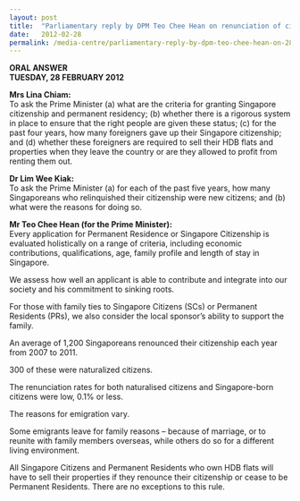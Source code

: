 ```yaml
---
layout: post
title:  "Parliamentary reply by DPM Teo Chee Hean on renunciation of citizenship"
date:   2012-02-28
permalink: /media-centre/parliamentary-reply-by-dpm-teo-chee-hean-on-28-feb-2012
---
```


**ORAL ANSWER**  
**TUESDAY, 28 FEBRUARY 2012**

**Mrs Lina Chiam:**    
To ask the Prime Minister (a) what are the criteria for granting Singapore citizenship and permanent residency; (b) whether there is a rigorous system in place to ensure that the right people are given these status; (c) for the past four years, how many foreigners gave up their Singapore citizenship; and (d) whether these foreigners are required to sell their HDB flats and properties when they leave the country or are they allowed to profit from renting them out.

**Dr Lim Wee Kiak:**    
To ask the Prime Minister (a) for each of the past five years, how many Singaporeans who relinquished their citizenship were new citizens; and (b) what were the reasons for doing so.

**Mr Teo Chee Hean (for the Prime Minister):**    
Every application for Permanent Residence or Singapore Citizenship is evaluated holistically on a range of criteria, including economic contributions, qualifications, age, family profile and length of stay in Singapore.
 
We assess how well an applicant is able to contribute and integrate into our society and his commitment to sinking roots.
 
For those with family ties to Singapore Citizens (SCs) or Permanent Residents (PRs), we also consider the local sponsor’s ability to support the family.
  
An average of 1,200 Singaporeans renounced their citizenship each year from 2007 to 2011.

300 of these were naturalized citizens.

The renunciation rates for both naturalised citizens and Singapore-born citizens were low, 0.1% or less.

The reasons for emigration vary.

Some emigrants leave for family reasons – because of marriage, or to reunite with family members overseas, while others do so for a different living environment.

All Singapore Citizens and Permanent Residents who own HDB flats will have to sell their properties if they renounce their citizenship or cease to be Permanent Residents.  There are no exceptions to this rule.


